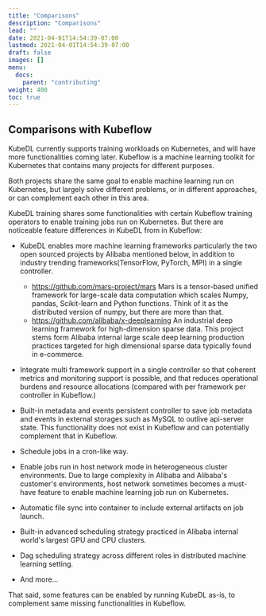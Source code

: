 ```yaml
---
title: "Comparisons"
description: "Comparisons"
lead: ""
date: 2021-04-01T14:54:39-07:00
lastmod: 2021-04-01T14:54:39-07:00
draft: false
images: []
menu:
  docs:
    parent: "contributing"
weight: 400
toc: true
---
```

## Comparisons with Kubeflow
KubeDL currently supports training workloads on Kubernetes, and will have more functionalities coming later.
Kubeflow is a machine learning toolkit for Kubernetes that contains many projects for different purposes.

Both projects share the same goal to enable machine learning run on Kubernetes, but largely solve different problems,
or in different approaches, or can complement each other in this area.

KubeDL training shares some functionalities with certain Kubeflow training operators to enable training jobs run on Kubernetes.
But there are noticeable feature differences in KubeDL from in Kubeflow:
- KubeDL enables more machine learning frameworks particularly the two open sourced projects by Alibaba mentioned below,
in addition to industry trending frameworks(TensorFlow, PyTorch, MPI) in a single controller.

    - https://github.com/mars-project/mars  Mars is a tensor-based unified framework for large-scale data computation
     which scales Numpy, pandas, Scikit-learn and Python functions. Think of it as the distributed version of numpy, but there are more than that.
    - https://github.com/alibaba/x-deeplearning An industrial deep learning framework for high-dimension sparse data.
     This project stems form Alibaba internal large scale deep learning production practices targeted for high dimensional sparse data typically found in e-commerce.
- Integrate multi framework support in a single controller so that coherent metrics and monitoring support is possible,
  and that reduces operational burdens and resource allocations (compared with per framework per controller in Kubeflow.)
- Built-in metadata and events persistent controller to save job metadata and events in external storages
  such as MySQL to outlive api-server state. This functionality does not exist in Kubeflow and can potentially complement that in Kubeflow.
- Schedule jobs in a cron-like way.
- Enable jobs run in host network mode in heterogeneous cluster environments. Due to large complexity in Alibaba and Alibaba's customer's environments,
 host network sometimes becomes a must-have feature to enable machine learning job run on Kubernetes.
- Automatic file sync into container to include external artifacts on job launch.
- Built-in advanced scheduling strategy practiced in Alibaba internal world's largest GPU and CPU clusters.
- Dag scheduling strategy across different roles in distributed machine learning setting.
- And more...

That said, some features can be enabled by running KubeDL as-is, to complement same missing functionalities in Kubeflow.
